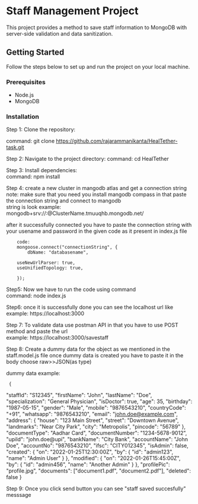# Staff Management Project

This project provides a method to save staff information to MongoDB with server-side validation and data sanitization.

## Getting Started

Follow the steps below to set up and run the project on your local machine.

### Prerequisites

- Node.js
- MongoDB

### Installation

Step 1: Clone the repository:

  command: git clone https://github.com/rajarammanikanta/HealTether-task.git


Step 2: Navigate to the project directory: 
  command: cd HealTether

Step 3: Install dependencies:   
   command: npm install  

Step 4: create a new cluster in mangodb atlas and get a connection string 
   note: make sure that you need you install mangodb compass in that paste the connection string and connect to mangodb    
   string is look example:  mongodb+srv://<username>:<password>@ClusterName.tmuuqhb.mongodb.net/  
   
   after it successfully connected you have to paste the connection string with your usename and password in the given code as it present in index.js file  

        code: 
        mongoose.connect("connectionString", {
            dbName: "databasename",
            
        useNewUrlParser: true,
        useUnifiedTopology: true,
        
        });

        
Step5: Now we have to run the code using command  
   command: node index.js    


Step6: once it is successfully done you can see the localhost url like  
   example:  https://localhost:3000   

Step 7: To validate data use postman API in that you have to use POST method and paste the url   
   example:  https://localhost:3000/savestaff   

Step 8: Create a dummy data for the object as we mentioned in the staff.model.js file once dummy data is created you have to paste it in the body choose raw>>JSON(as type)   
   
   dummy data example: 


     {
  "staffId": "S12345",
  "firstName": "John",
  "lastName": "Doe",
  "specialization": "General Physician",
  "isDoctor": true,
  "age": 35,
  "birthday": "1987-05-15",
  "gender": "Male",
  "mobile": "9876543210",
  "countryCode": "+91",
  "whatsapp": "9876543210",
  "email": "john.doe@example.com",
  "address": {
    "house": "123 Main Street",
    "street": "Downtown Avenue",
    "landmarks": "Near City Park",
    "city": "Metropolis",
    "pincode": "56789"
  },
  "documentType": "Aadhar Card",
  "documentNumber": "1234-5678-9012",
  "upiId": "john.doe@upi",
  "bankName": "City Bank",
  "accountName": "John Doe",
  "accountNo": "9876543210",
  "ifsc": "CITY012345",
  "isAdmin": false,
  "created": {
    "on": "2022-01-25T12:30:00Z",
    "by": {
      "id": "admin123",
      "name": "Admin User"
    }
  },
  "modified": {
    "on": "2022-01-26T15:45:00Z",
    "by": {
      "id": "admin456",
      "name": "Another Admin"
    }
  },
  "profilePic": "profile.jpg",
  "documents": ["document1.pdf", "document2.pdf"],
  "deleted": false
}



Step 9: Once you click send button you can see "staff saved succesfully" messsage   



     